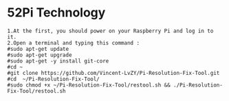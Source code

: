 # 52Pi Technology 
    1.At the first, you should power on your Raspberry Pi and log in to it.
    2.Open a terminal and typing this command :
    #sudo apt-get update
    #sudo apt-get upgrade 
    #sudo apt-get -y install git-core 
    #cd ~
    #git clone https://github.com/Vincent-LvZY/Pi-Resolution-Fix-Tool.git
    #cd  ~/Pi-Resolution-Fix-Tool/
    #sudo chmod +x ~/Pi-Resolution-Fix-Tool/restool.sh && ./Pi-Resolution-Fix-Tool/restool.sh

